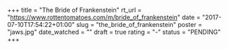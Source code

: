 +++
title = "The Bride of Frankenstein"
rt_url = "https://www.rottentomatoes.com/m/bride_of_frankenstein"
date = "2017-07-10T17:54:22+01:00"
slug = "the_bride_of_frankenstein"
poster = "jaws.jpg"
date_watched = ""
draft = true
rating = "-"
status = "PENDING"
+++